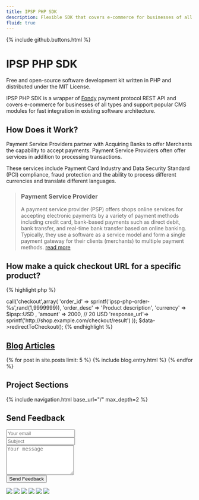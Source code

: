 ```yaml
---
title: IPSP PHP SDK
description: Flexible SDK that covers e-commerce for businesses of all types and support popular CMS modules for fast integration in existing infrastructure.
fluid: true   
---
```


{% include github.buttons.html %}

<div class="section content">
<div class="container">

<h1>IPSP PHP SDK</h1>

<p class="lead">Free and open-source software development kit written in PHP and distributed under the MIT License.</p>

<p class="lead">IPSP PHP SDK is a wrapper of <a rel="nofollow" target="_blank" href="https://fondy.eu/?rel=ipsp-php.com">Fondy</a> payment protocol REST API and covers e-commerce for businesses of all types and 
support popular CMS modules for fast integration in existing software architecture.</p>

</div>
</div>

<div class="section content">
<div class="container">

<h2 class="text-center h1">How Does it Work?</h2>

<p>Payment Service Providers partner with Acquiring Banks to offer Merchants the capability to accept payments. 
Payment Service Providers often offer services in addition to processing transactions.</p> 

<p>These services include Payment Card Industry and Data Security Standard (PCI) compliance, fraud protection and the 
ability to process different currencies and translate different languages.</p>

<blockquote>
<h3>Payment Service Provider</h3>
A payment service provider (PSP) offers shops online services for accepting electronic payments by 
a variety of payment methods including credit card, bank-based payments such as direct debit, bank 
transfer, and real-time bank transfer based on online banking. Typically, they use a software as a service 
model and form a single payment gateway for their clients (merchants) to multiple payment methods.
<a href="https://en.wikipedia.org/wiki/Payment_service_provider" rel="nofollow" target="_blank">
read more
</a>
</blockquote>

</div>
</div>

<div class="section content">
<div class="container">

<h2 class="text-center h1">How make a quick checkout URL for a specific product?</h2>

{% highlight php %}
<?php
require_once 'vendor/autoload.php';
define('MERCHANT_ID' , 1396424 );
define('MERCHANT_PASSWORD' , 'test' );
define('IPSP_GATEWAY' ,  'api.fondy.eu' );
$client = new Ipsp_Client( MERCHANT_ID , MERCHANT_PASSWORD, IPSP_GATEWAY );
$ipsp   = new Ipsp_Api( $client );
$data = $ipsp->call('checkout',array(
  'order_id'    => sprintf('ipsp-php-order-%s',rand(1,9999999)),
  'order_desc'  => 'Product description',
  'currency'    => $ipsp::USD ,
  'amount'      => 2000, // 20 USD
  'response_url'=> sprintf('http://shop.example.com/checkout/result')
));
$data->redirectToCheckout();
{% endhighlight %}

</div>
</div>

<div class="section content">
<div class="container">

<h2 class="text-center h1"><a href="/blog/">Blog Articles</a></h2>

<div class="blog-list">
{% for post in site.posts limit: 5 %}
{% include blog.entry.html %}
{% endfor %}
</div>

</div>
</div>

<div class="section content">
<div class="container">

<h2 class="text-center h1">Project Sections</h2>

<nav class="cards section">
{% include navigation.html base_url="/" max_depth=2 %}
</nav>


<script type="application/ld+json">
{
  "@context": "http://schema.org",
  "@type": "Organization",
  "url": "https://ipsp-php.com/",
  "logo": "https://ipsp-php.com/assets/images/brand.png",
  "contactPoint": [
    { 
      "@type": "ContactPoint",
      "telephone": "+38-093-925-7212",
      "contactType": "technical support"
    }
  ]
}
</script>

<script type="application/ld+json">
{
  "@context":"http://schema.org",
  "@type":"ItemList",
  "itemListElement":[{% for post in site.posts limit: 5 %}
    {
      "@type":"ListItem",
      "position":{{forloop.index}},
      "url":"{{ post.url | prepend: site.url }}"
    }{% if forloop.last %}{% else %},{% endif %}{% endfor %}
  ]
}
</script>

</div>
</div>

<div class="section content">
<div class="container">

<h2 class="text-center h1">Send Feedback</h2>

<form method="POST" class="form" action="https://formspree.io/stepan@kosatyi.com">
<input type="hidden" name="_next" value="{{site.url}}">
<div class="form-group">
<input type="email" class="form-control input-lg" name="email" placeholder="Your email">
</div>
<div class="form-group">
<input type="text" class="form-control input-lg" name="_subject" placeholder="Subject">
</div>
<div class="form-group">
<textarea name="message" class="form-control input-lg ui-textarea-resize" placeholder="Your message" style="min-height: 80px;"></textarea>
</div>
<div class="form-group">
<button type="submit" class="btn success">Send Feedback</button>
</div>
</form>

</div>
</div>

<div class="section content secure">
<div class="container">
<img src="https://fondy.ua/wp-content/themes/Fondy_UA/img/pages/marketing-info/2015x1000_color.png">
<img src="https://fondy.ua/wp-content/themes/Fondy_UA/img/pages/marketing-info/visa-logo-new.png">
<img src="https://fondy.ua/wp-content/themes/Fondy_UA/img/pages/marketing-info/verified-by-visa.png">
<img src="https://fondy.ua/wp-content/themes/Fondy_UA/img/pages/marketing-info/mastercard_logo1.svg">
<img src="https://fondy.ua/wp-content/themes/Fondy_UA/img/pages/marketing-info/mastercard-securecode.png">
<img src="https://fondy.ua/wp-content/themes/Fondy_UA/img/pages/marketing-info/pcidss_logo.svg">
</div>
</div>

